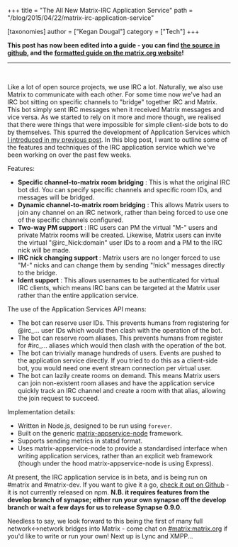 +++
title = "The All New Matrix-IRC Application Service"
path = "/blog/2015/04/22/matrix-irc-application-service"

[taxonomies]
author = ["Kegan Dougal"]
category = ["Tech"]
+++

<strong>This post has now been edited into a guide - you can find <a href="https://github.com/matrix-org/matrix-doc/blob/master/supporting-docs/guides/2015-08-21-application_services.md">the source in github</a>, and the <a href="http://matrix.org/docs/guides/application_services.html">formatted guide on the matrix.org website</a>!</strong>

<hr />

&nbsp;

Like a lot of open source projects, we use IRC a lot. Naturally, we also use Matrix to communicate with each other. For some time now we've had an IRC bot sitting on specific channels to "bridge" together IRC and Matrix. This bot simply sent IRC messages when it received Matrix messages and vice versa. As we started to rely on it more and more though, we realised that there were things that were impossible for simple client-side bots to do by themselves. This spurred the development of Application Services which <a href="/blog/2015/03/02/introduction-to-application-services/">I introduced in my previous post</a>. In this blog post, I want to outline some of the features and techniques of the IRC application service which we've been working on over the past few weeks.

Features:
<ul>
	<li><strong>Specific channel-to-matrix room bridging</strong> : This is what the original IRC bot did. You can specify specific channels and specific room IDs, and messages will be bridged.</li>
	<li><strong>Dynamic channel-to-matrix room bridging</strong> : This allows Matrix users to join any channel on an IRC network, rather than being forced to use one of the specific channels configured.</li>
	<li><strong>Two-way PM support</strong> : IRC users can PM the virtual "M-" users and private Matrix rooms will be created. Likewise, Matrix users can invite the virtual "@irc_Nick:domain" user IDs to a room and a PM to the IRC nick will be made.</li>
	<li><strong>IRC nick changing support </strong>: Matrix users are no longer forced to use "M-" nicks and can change them by sending "!nick" messages directly to the bridge.</li>
	<li><strong>Ident support</strong> : This allows usernames to be authenticated for virtual IRC clients, which means IRC bans can be targeted at the Matrix user rather than the entire application service.</li>
</ul>
The use of the Application Services API means:
<ul>
	<li>The bot can reserve user IDs. This prevents humans from registering for @irc_... user IDs which would then clash with the operation of the bot.</li>
	<li>The bot can reserve room aliases. This prevents humans from register for #irc_... aliases which would then clash with the operation of the bot.</li>
	<li>The bot can trivially manage hundreds of users. Events are pushed to the application service directly. If you tried to do this as a client-side bot, you would need one event stream connection per virtual user.</li>
	<li>The bot can lazily create rooms on demand. This means Matrix users can join non-existent room aliases and have the application service quickly track an IRC channel and create a room with that alias, allowing the join request to succeed.</li>
</ul>
Implementation details:
<ul>
	<li>Written in Node.js, designed to be run using <code>forever</code>.</li>
        <li>Built on the generic <a href="http://github.com/matrix-org/matrix-appservice-node">matrix-appservice-node</a> framework.</li>
	<li>Supports sending metrics in statsd format.</li>
	<li>Uses matrix-appservice-node to provide a standardised interface when writing application services, rather than an explicit web framework (though under the hood matrix-appservice-node is using Express).</li>
</ul>
At present, the IRC application service is in beta, and is being run on #matrix and #matrix-dev. If you want to give it a go, <a title="Matrix-IRC Application Service" href="https://github.com/matrix-org/matrix-appservice-irc">check it out on Github</a> - it is not currently released on npm. <b>N.B. it requires features from the develop branch of synapse; either run your own synapse off the develop branch or wait a few days for us to release Synapse 0.9.0</b>.

Needless to say, we look forward to this being the first of many full network<->network bridges into Matrix - come chat on <a href="/beta/#/room/#matrix:matrix.org">#matrix:matrix.org</a> if you'd like to write or run your own!  Next up is Lync and XMPP...
